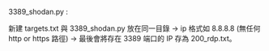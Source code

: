 3389_shodan.py :

新建 targets.txt 與 3389_shodan.py 放在同一目錄 -> ip 格式如 8.8.8.8 (無任何 http or https 路徑) -> 最後會將存在 3389 端口的 IP 存為 200_rdp.txt。
